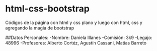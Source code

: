 # html-css-bootstrap
Códigos de la página con html y css plano y luego con html, css y agregando la magia de bootstrap


##Datos Personales:
-Nombre: Daniela Illanes
-Comisión: 3k9
-Legajo: 48996
-Profesores: Alberto Cortéz, Agustín Cassani, Matías Barreto
